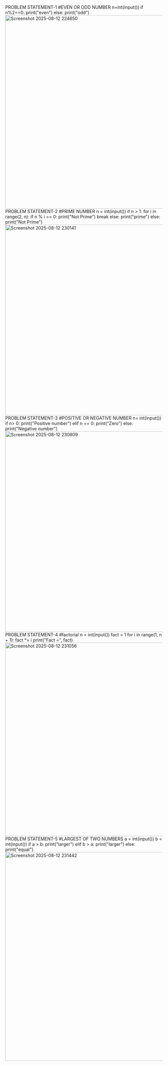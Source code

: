 PROBLEM STATEMENT-1
#EVEN OR ODD NUMBER
n=int(input())
if n%2==0:
    print("even")
else:
        print("odd")
<img width="1273" height="619" alt="Screenshot 2025-08-12 224650" src="https://github.com/user-attachments/assets/1dfa2f01-8c02-4a3a-9b2c-4453552136a8" />
PROBLEM STATEMENT-2
#PRIME NUMBER 
n = int(input())
if n > 1:
    for i in range(2, n):
        if n % i == 0:
             print("Not Prime")
             break
    else:
        print("prime")
else:    
    print("Not Prime")
<img width="1316" height="610" alt="Screenshot 2025-08-12 230141" src="https://github.com/user-attachments/assets/61543239-8511-41c5-bb2f-ae644258b5fe" />
PROBLEM STATEMENT-3
#POSITIVE OR NEGATIVE NUMBER
n= int(input())
if n> 0:
    print("Positive number")
elif n == 0:
    print("Zero")
else:
    print("Negative number")
  <img width="1269" height="642" alt="Screenshot 2025-08-12 230809" src="https://github.com/user-attachments/assets/c33985b4-91bf-45a2-b7b5-f85d3aeea5d6" />
  PROBLEM STATEMENT-4
  #factorial
  n = int(input())
fact = 1
for i in range(1, n + 1):
    fact *= i
print("Fact =", fact)
<img width="1237" height="619" alt="Screenshot 2025-08-12 231056" src="https://github.com/user-attachments/assets/5d6464f7-ba71-4ab8-af91-abcb2f219be1" />
PROBLEM STATEMENT-5
#LARGEST OF TWO NUMBERS
a = int(input())
b = int(input())
if a > b:
    print("larger")
elif b > a:
    print("larger")
else:
    print("equal")
    <img width="1247" height="668" alt="Screenshot 2025-08-12 231442" src="https://github.com/user-attachments/assets/f22c88cb-0e16-41f0-a4ff-0504c28d69dd" />

    
  
